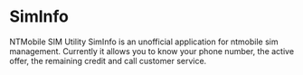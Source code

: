 # SimInfo
NTMobile SIM Utility
SimInfo is an unofficial application for ntmobile sim management. 
Currently it allows you to know your phone number, the active offer, 
the remaining credit and call customer service. 
